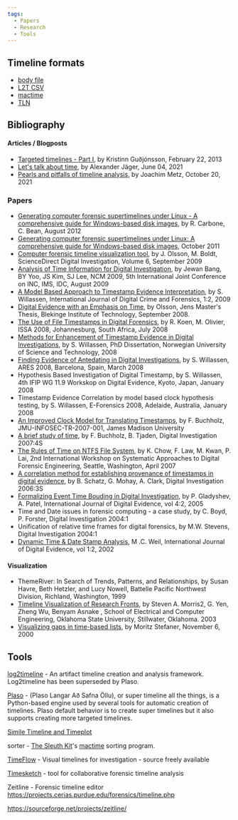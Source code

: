 ```yaml
---
tags:
  - Papers
  - Research
  - Tools
---
```

## Timeline formats

* [body file](body_file.md)
* [L2T CSV](l2t_csv.md)
* [mactime](mactime.md)
* [TLN](tln.md)

## Bibliography

#### Articles / Blogposts

* [Targeted timelines - Part I](http://blog.kiddaland.net/2013/02/targeted-timelines-part-i.html),
  by Kristinn Guðjónsson, February 22, 2013
* [Let's talk about time](https://osdfir.blogspot.com/2021/06/lets-talk-about-time.html),
  by Alexander Jäger, June 04, 2021
* [Pearls and pitfalls of timeline analysis](https://osdfir.blogspot.com/2021/10/pearls-and-pitfalls-of-timeline-analysis.html),
  by Joachim Metz, October 20, 2021

### Papers

* [Generating computer forensic supertimelines under Linux - A comprehensive guide for Windows-based disk images](https://www.forensicfocus.com/stable/wp-content/uploads/2012/08/generating-computer-forensic-supertimelines-under-linux-a-comprehensive-guide-for-windows-based-disk-images1.pdf),
  by R. Carbone, C. Bean, August 2012
* [Generating computer forensic supertimelines under Linux: A comprehensive guide for Windows-based disk images](https://apps.dtic.mil/dtic/tr/fulltext/u2/1003976.pdf),
  October 2011
* [Computer forensic timeline visualization tool](http://www.dfrws.org/2009/proceedings/p78-olsson.pdf),
  by J. Olsson, M. Boldt, ScienceDirect Digital Investigation, Volume 6,
  September 2009
* [Analysis of Time Information for Digital Investigation](https://ieeexplore.ieee.org/document/5331448),
  by Jewan Bang, BY Yoo, JS Kim, SJ Lee, NCM 2009, 5th International Joint
  Conference on INC, IMS, IDC, August 2009
* [A Model Based Approach to Timestamp Evidence Interpretation](https://www.igi-global.com/articles/details.asp?ID=33298),
  by S. Willassen, International Journal of Digital Crime and Forensics, 1:2,
  2009
* [Digital Evidence with an Emphasis on Time](http://www.bth.se/fou/cuppsats.nsf/bbb56322b274389dc1256608004f052b/2e5256fe7d0e57d5c12574bd0072d894!OpenDocument),
  by Olsson, Jens Master's Thesis, Blekinge Institute of Technology, September
  2008.
* [The Use of File Timestamps in Digital Forensics](https://digifors.cs.up.ac.za/issa/2008/Proceedings/Full/43.pdf),
  by R. Koen, M. Olivier, ISSA 2008, Johannesburg, South Africa, July 2008
* [Methods for Enhancement of Timestamp Evidence in Digital Investigations](https://ntnuopen.ntnu.no/ntnu-xmlui/handle/11250/261472),
  by S. Willassen, PhD Dissertation, Norwegian University of Science and
  Technology, 2008
* [Finding Evidence of Antedating in Digital Investigations](https://ieeexplore.ieee.org/document/4529317),
  by S. Willassen, ARES 2008, Barcelona, Spain, March 2008
* Hypothesis Based Investigation of Digital Timestamp,
  by S. Willassen, 4th IFIP WG 11.9 Workskop on Digital Evidence, Kyoto,
  Japan, January 2008
* Timestamp Evidence Correlation by model based clock hypothesis testing,
  by S. Willassen, E-Forensics 2008, Adelaide, Australia, January 2008
* [An Improved Clock Model for Translating Timestamps](http://www.infosec.jmu.edu/reports/jmu-infosec-tr-2007-001.pdf),
  by F. Buchholz, JMU-INFOSEC-TR-2007-001, James Madison University
* [A brief study of time](http://www.dfrws.org/2007/proceedings/p31-buchholz.pdf),
  by F. Buchholz, B. Tjaden, Digital Investigation 2007:4S
* [The Rules of Time on NTFS File System](https://i.cs.hku.hk/~cisc/forensics/papers/RuleOfTime.pdf),
  by K. Chow, F. Law, M. Kwan, P. Lai, 2nd International Workshop on Systematic
  Approaches to Digital Forensic Engineering, Seattle, Washington, April 2007
* [A correlation method for establishing provenance of timestamps in digital evidence](http://www.dfrws.org/2006/proceedings/13-%20Schatz.pdf),
  by B. Schatz, G. Mohay, A. Clark, Digital Investigation 2006:3S
* [Formalizing Event Time Bouding in Digital Investigation](https://www.utica.edu/academic/institutes/ecii/publications/articles/B4A90270-B5A9-6380-68863F61C2F7603D.pdf),
  by P. Gladyshev, A. Patel, International Journal of Digital Evidence, vol
  4:2, 2005
* Time and Date issues in forensic computing - a case study,
  by C. Boyd, P. Forster, Digital Investigation 2004:1
* Unification of relative time frames for digital forensics,
  by M.W. Stevens, Digital Investigation 2004:1
* [Dynamic Time & Date Stamp Analysis](https://www.utica.edu/academic/institutes/ecii/publications/articles/A048B1E4-B921-1DA3-EB227EE7F61F2053.pdf),
  M .C. Weil, International Journal of Digital Evidence, vol 1:2, 2002

#### Visualization

* ThemeRiver: In Search of Trends, Patterns, and Relationships,
  by Susan Havre, Beth Hetzler, and Lucy Nowell, Battelle Pacific Northwest
  Division, Richland, Washington, 1999
* [Timeline Visualization of Research Fronts](http://www.conceptsymbols.com/web/publications/2003_timelines.pdf),
  by Steven A. Morris2, G. Yen, Zheng Wu, Benyam Asnake , School of Electrical
  and Computer Engineering, Oklahoma State University, Stillwater, Oklahoma.
  2003
* [Visualizing gaps in time-based lists](http://well-formed-data.net/archives/26/visualizing-gaps-in-time-based-lists),
  by Moritz Stefaner, November 6, 2000

## Tools

[log2timeline](log2timeline.md) - An artifact timeline creation and analysis
framework. Log2timeline has been superseded by Plaso.

<!-- -->

[Plaso](plaso.md) - (Plaso Langar Að Safna Öllu), or super timeline all the
things, is a Python-based engine used by several tools for automatic creation
of timelines. Plaso default behavior is to create super timelines but it also
supports creating more targeted timelines.

<!-- -->

[Simile Timeline and Timeplot](https://github.com/simile-widgets/ancient-simile-widgets)

<!-- -->

sorter - [The Sleuth Kit](the_sleuth_kit.md)'s [mactime](mactime.md) sorting
program.

<!-- -->

[TimeFlow](https://github.com/FlowingMedia/TimeFlow/wiki/) - Visual timelines
for investigation - source freely available

<!-- -->

[Timesketch](timesketch.md) - tool for collaborative forensic timeline analysis

<!-- -->

Zeitline - Forensic timeline editor
<https://projects.cerias.purdue.edu/forensics/timeline.php>

<https://sourceforge.net/projects/zeitline/>
